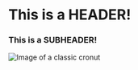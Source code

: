 # This is a HEADER!
### This is a SUBHEADER!
<img src="https://images.food52.com/vmfuk4AYlp1T_uHUnHmK1eus4Kg=/1200x1200/e1f6cfb2-3e1f-4664-8f9f-678b06efb2ad--9134388679_9855e07515_z.jpg" alt="Image of a classic cronut">
